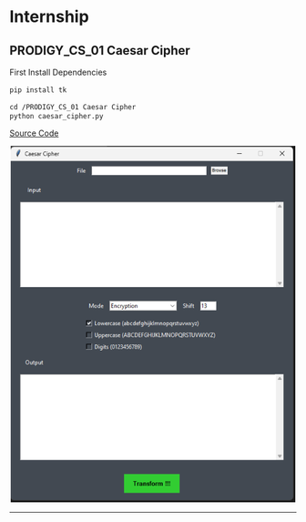 # Internship

## PRODIGY_CS_01 Caesar Cipher

First Install Dependencies

```
pip install tk
```

```
cd /PRODIGY_CS_01 Caesar Cipher
python caesar_cipher.py
```

[Source Code](./PRODIGY_CS_01%20Caesar%20Cipher/caesar_cipher.py)

<div style="text-align:center;">
<img  src="./img/caesar_cipher.png" alt="Example Image" width="500"/>
</div>

---
